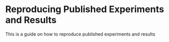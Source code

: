 # Reproducing Published Experiments and Results

This is a guide on how to reproduce published experiments and results